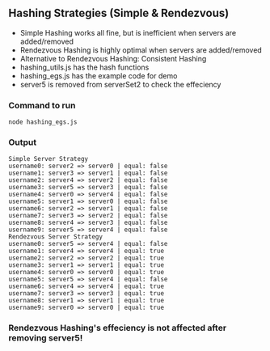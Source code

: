 ## Hashing Strategies (Simple & Rendezvous)

- Simple Hashing works all fine, but is inefficient when servers are added/removed
- Rendezvous Hashing is highly optimal when servers are added/removed
- Alternative to Rendezvous Hashing: Consistent Hashing
- hashing_utils.js has the hash functions
- hashing_egs.js has the example code for demo
- server5 is removed from serverSet2 to check the effeciency

### Command to run

`node hashing_egs.js`

### Output

```
Simple Server Strategy
username0: server2 => server0 | equal: false
username1: server3 => server1 | equal: false
username2: server4 => server2 | equal: false
username3: server5 => server3 | equal: false
username4: server0 => server4 | equal: false
username5: server1 => server0 | equal: false
username6: server2 => server1 | equal: false
username7: server3 => server2 | equal: false
username8: server4 => server3 | equal: false
username9: server5 => server4 | equal: false
Rendezvous Server Strategy
username0: server5 => server4 | equal: false
username1: server4 => server4 | equal: true
username2: server2 => server2 | equal: true
username3: server1 => server1 | equal: true
username4: server0 => server0 | equal: true
username5: server5 => server4 | equal: false
username6: server4 => server4 | equal: true
username7: server3 => server3 | equal: true
username8: server1 => server1 | equal: true
username9: server0 => server0 | equal: true
```

### Rendezvous Hashing's effeciency is not affected after removing server5!
